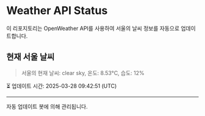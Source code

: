 
# Weather API Status

이 리포지토리는 OpenWeather API를 사용하여 서울의 날씨 정보를 자동으로 업데이트합니다.

## 현재 서울 날씨
> 서울의 현재 날씨: clear sky, 온도: 8.53°C, 습도: 12%

⏳ 업데이트 시간: 2025-03-28 09:42:51 (UTC)

---
자동 업데이트 봇에 의해 관리됩니다.
